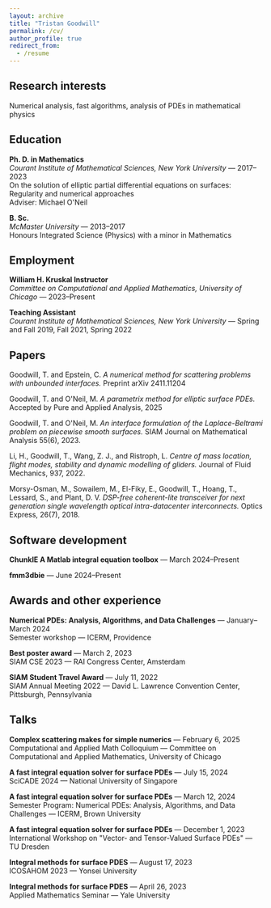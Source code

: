 ```yaml
---
layout: archive
title: "Tristan Goodwill"
permalink: /cv/
author_profile: true
redirect_from:
  - /resume
---
```


## Research interests
Numerical analysis, fast algorithms, analysis of PDEs in mathematical physics

## Education
**Ph. D. in Mathematics**     
*Courant Institute of Mathematical Sciences, New York University* &mdash; 2017&ndash;2023    
On the solution of elliptic partial differential equations on surfaces: Regularity and numerical approaches   
Adviser: Michael O'Neil

**B. Sc.**     
*McMaster University* &mdash; 2013&ndash;2017     
Honours Integrated Science (Physics) with a minor in Mathematics

## Employment
**William H. Kruskal Instructor**   
*Committee on Computational and Applied Mathematics, University of Chicago* &mdash; 2023&ndash;Present  

**Teaching Assistant**   
*Courant Institute of Mathematical Sciences, New York University* &mdash; Spring and Fall 2019, Fall 2021, Spring 2022

## Papers
Goodwill, T. and Epstein, C. *A numerical method for scattering problems with unbounded interfaces.* Preprint arXiv 2411.11204

Goodwill, T. and O'Neil, M. *A parametrix method for elliptic surface PDEs.* Accepted by Pure and Applied Analysis, 2025

Goodwill, T. and O'Neil, M. *An interface formulation of
      the Laplace-Beltrami problem on piecewise smooth surfaces.* SIAM Journal on Mathematical Analysis 55(6), 2023.

Li, H., Goodwill, T., Wang, Z. J., and Ristroph, L. *Centre of mass location, flight modes, stability and dynamic modelling of gliders.* Journal of Fluid Mechanics, 937, 2022.

Morsy-Osman, M., Sowailem, M., El-Fiky, E., Goodwill, T., Hoang, T., Lessard, S., and Plant, D. V. *DSP-free coherent-lite transceiver for next generation single wavelength optical intra-datacenter interconnects.* Optics Express, 26(7), 2018.

## Software development
**ChunkIE A Matlab integral equation toolbox** &mdash; March 2024&ndash;Present

**fmm3dbie** &mdash; June 2024&ndash;Present


## Awards and other experience
**Numerical PDEs: Analysis, Algorithms, and Data Challenges** &mdash; January&ndash;March 2024    
Semester workshop &mdash; ICERM, Providence

**Best poster award** &mdash; March 2, 2023    
SIAM CSE 2023 &mdash; RAI Congress Center, Amsterdam

**SIAM Student Travel Award** &mdash; July 11, 2022    
SIAM Annual Meeting 2022 &mdash; David L. Lawrence Convention Center, Pittsburgh, Pennsylvania


## Talks
**Complex scattering makes for simple numerics** &mdash; February 6, 2025     
Computational and Applied Math Colloquium &mdash; Committee on Computational and Applied Mathematics, University of Chicago

**A fast integral equation solver for surface PDEs** &mdash; July 15, 2024    
SciCADE 2024 &mdash; National University of Singapore

**A fast integral equation solver for surface PDEs** &mdash; March 12, 2024    
Semester Program: Numerical PDEs: Analysis, Algorithms, and Data Challenges &mdash; ICERM, Brown University   

**A fast integral equation solver for surface PDEs** &mdash; December 1, 2023     
International Workshop on "Vector- and Tensor-Valued Surface PDEs" &mdash; TU Dresden

**Integral methods for surface PDES** &mdash; August 17, 2023    
ICOSAHOM 2023 &mdash; Yonsei University

**Integral methods for surface PDES** &mdash; April 26, 2023    
Applied Mathematics Seminar &mdash; Yale University

